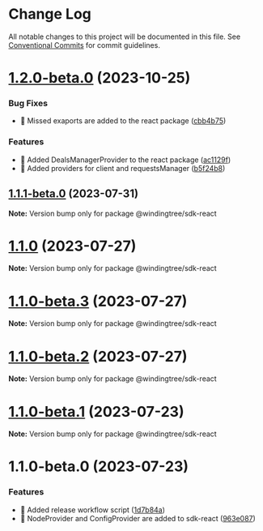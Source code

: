 # Change Log

All notable changes to this project will be documented in this file.
See [Conventional Commits](https://conventionalcommits.org) for commit guidelines.

# [1.2.0-beta.0](https://github.com/windingtree/sdk/compare/@windingtree/sdk-react@1.1.1-beta.0...@windingtree/sdk-react@1.2.0-beta.0) (2023-10-25)


### Bug Fixes

* 🐛 Missed exaports are added to the react package ([cbb4b75](https://github.com/windingtree/sdk/commit/cbb4b75f497b1a58e004d9135cd7e2a869de119f))


### Features

* 🎸 Added DealsManagerProvider to the react package ([ac1129f](https://github.com/windingtree/sdk/commit/ac1129f5d1c45c9f93336718d59bfbe4c7bb60fc))
* 🎸 Added providers for client and requestsManager ([b5f24b8](https://github.com/windingtree/sdk/commit/b5f24b879b6752654325e385841c4061d952a419))





## [1.1.1-beta.0](https://github.com/windingtree/sdk/compare/@windingtree/sdk-react@1.1.0...@windingtree/sdk-react@1.1.1-beta.0) (2023-07-31)

**Note:** Version bump only for package @windingtree/sdk-react

# [1.1.0](https://github.com/windingtree/sdk/compare/@windingtree/sdk-react@1.1.0-beta.3...@windingtree/sdk-react@1.1.0) (2023-07-27)

**Note:** Version bump only for package @windingtree/sdk-react

# [1.1.0-beta.3](https://github.com/windingtree/sdk/compare/@windingtree/sdk-react@1.1.0-beta.2...@windingtree/sdk-react@1.1.0-beta.3) (2023-07-27)

**Note:** Version bump only for package @windingtree/sdk-react

# [1.1.0-beta.2](https://github.com/windingtree/sdk/compare/@windingtree/sdk-react@1.1.0-beta.1...@windingtree/sdk-react@1.1.0-beta.2) (2023-07-27)

**Note:** Version bump only for package @windingtree/sdk-react

# [1.1.0-beta.1](https://github.com/windingtree/sdk/compare/@windingtree/sdk-react@1.1.0-beta.0...@windingtree/sdk-react@1.1.0-beta.1) (2023-07-23)

**Note:** Version bump only for package @windingtree/sdk-react

# 1.1.0-beta.0 (2023-07-23)

### Features

- 🎸 Added release workflow script ([1d7b84a](https://github.com/windingtree/sdk/commit/1d7b84a3623848c449522c0bb2af2c5f114c8a0a))
- 🎸 NodeProvider and ConfigProvider are added to sdk-react ([963e087](https://github.com/windingtree/sdk/commit/963e0876dacd11c28610d31471fa0686634fc416))
